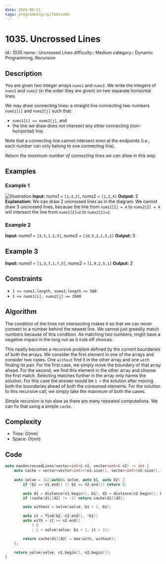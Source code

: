 ```yaml
---
date: 2023-05-11
tags: programming/cp/leetcode
---
```


# 1035. Uncrossed Lines 

id:: 1035
name:: Uncrossed Lines
difficulty:: Medium
category:: Dynamic Programming, Recursion

## Description
You are given two integer arrays `nums1` and `nums2`. We write the integers of `nums1` and `nums2` (in the order they are given) on two separate horizontal lines.

We may draw connecting lines: a straight line connecting two numbers `nums1[i]` and `nums2[j]` such that:

-   `nums1[i] == nums2[j]`, and
-   the line we draw does not intersect any other connecting (non-horizontal) line.

Note that a connecting line cannot intersect even at the endpoints (i.e., each number can only belong to one connecting line).

Return _the maximum number of connecting lines we can draw in this way_.

## Examples
### Example 1
![Illustration](https://assets.leetcode.com/uploads/2019/04/26/142.png)
**Input:** nums1 = `[1,4,2]`, nums2 = `[1,2,4]` **Output:** 2 **Explanation:** We can draw 2 uncrossed lines as in the diagram. We cannot draw 3 uncrossed lines, because the line from `nums1[1] = 4` to `nums2[2] = 4` will intersect the line from `nums1[2]=2` to `nums2[1]=2`.

### Example 2
**Input:** nums1 = `[2,5,1,2,5]`, nums2 = `[10,5,2,1,5,2]`
**Output:** 3

## Example 3
**Input:** nums1 = `[1,3,7,1,7,5]`, nums2 = `[1,9,2,5,1]`
**Output:** 2

## Constraints
-   `1 <= nums1.length, nums2.length <= 500`
-   `1 <= nums1[i], nums2[j] <= 2000`

## Algorithm
The condition of the lines not intersecting makes it so that we can never connect to a number behind the newest line. We cannot just greedily match numbers because of this condition. As matching two numbers, might have a negative impact in the long run as it cuts off choices.

This neatly becomes a recursive problem defined by the current boundaries of both the arrays. We consider the first element in one of the arrays and consider two cases. One `without` find it in the other array and one `with` finding its pair. For the first case, we simply move the boundary of that array ahead. For the second, we find this element in the other array and choose the first match. Selecting matches further in the array only harms the solution. For this case the answer would be `1 +` the solution after moving both the boundaries ahead of both the consumed elements. For the solution to this recursive call, we simply take the maximum of both the cases.

Simple recursion is too slow as there are many repeated computations. We can fix that using a simple `cache`.

## Complexity
- Time: $O(nm)$
- Space: $O(nm)$

## Code
```cpp
auto maxUncrossedLines(vector<int>& n1, vector<int>& n2) -> int {
	auto cache = vector<vector<int>>(n1.size(), vector<int>(n2.size(), -1));
	
	auto solve = [&](auto&& solve, auto b1, auto b2) {
		if (b1 == n1.end() || b2 == n2.end()) return 0;

		auto d1 = distance(n1.begin(), b1), d2 = distance(n2.begin(), b2);
		if (cache[d1][d2] != -1) return cache[d1][d2];

		auto without = solve(solve, b1 + 1, b2);

		auto it = find(b2, n2.end(), *b1);
		auto with = it == n2.end()
			? 0
			: 1 + solve(solve, b1 + 1, it + 1);

		return cache[d1][d2] = max(with, without);
	};

	return solve(solve, n1.begin(), n2.begin());
}
```